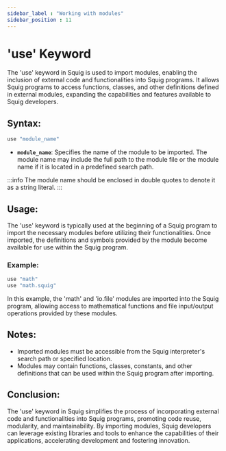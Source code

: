 ```yaml
---
sidebar_label : "Working with modules"
sidebar_position : 11
---
```


# 'use' Keyword

The 'use' keyword in Squig is used to import modules, enabling the inclusion of external code and functionalities into Squig programs. It allows Squig programs to access functions, classes, and other definitions defined in external modules, expanding the capabilities and features available to Squig developers.

## Syntax:

```js
use "module_name"
```

- **`module_name`**: Specifies the name of the module to be imported. The module name may include the full path to the module file or the module name if it is located in a predefined search path.

:::info
The module name should be enclosed in double quotes to denote it as a string literal.
:::

## Usage:

The 'use' keyword is typically used at the beginning of a Squig program to import the necessary modules before utilizing their functionalities. Once imported, the definitions and symbols provided by the module become available for use within the Squig program.

### Example:

```js
use "math"
use "math.squig"
```

In this example, the 'math' and 'io.file' modules are imported into the Squig program, allowing access to mathematical functions and file input/output operations provided by these modules.

## Notes:

- Imported modules must be accessible from the Squig interpreter's search path or specified location.
- Modules may contain functions, classes, constants, and other definitions that can be used within the Squig program after importing.

## Conclusion:

The 'use' keyword in Squig simplifies the process of incorporating external code and functionalities into Squig programs, promoting code reuse, modularity, and maintainability. By importing modules, Squig developers can leverage existing libraries and tools to enhance the capabilities of their applications, accelerating development and fostering innovation.
